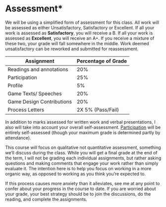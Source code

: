 # Assessment\*

We will be using a simplified form of assessment for this class. All work will be assessed as either Unsatisfactory, Satisfactory or Excellent. If all your work is assessed as **Satisfactory**, you will receive a B. If all your work is assessed as **Excellent**, you will receive an A+. If you receive a mixture of these two, your grade will fall somewhere in the middle. Work deemed unsatisfactory can be reworked and submitted for reassessment.

| Assignment                | Percentage of Grade |
| ------------------------- | ------------------- |
| Readings and annotations  | 20%                 |
| Participation             | 25%                 |
| Profile                   | 5%                  |
| Game Texts/ Speeches      | 20%                 |
| Game Design Contributions | 20%                 |
| Process Letters           | 2X 5% (Pass/Fail)   |

In addition to marks assessed for written work and verbal presentations, I also will take into account your overall self-assessment. [Participation](coursework/participation/) will be entirely self-assessed (though your maximum grade is determined partly by attendance).

This course will focus on qualitative not quantitative assessment, something we’ll discuss during the class. While you will get a final grade at the end of the term, I will not be grading each individual assignments, but rather asking questions and making comments that engage your work rather than simply evaluate it. The intention here is to help you focus on working in a more organic way, as opposed to working as you think you’re expected to.&#x20;

If this process causes more anxiety than it alleviates, see me at any point to confer about your progress in the course to date. If you are worried about your grade, your best strategy should be to join the discussions, do the reading, and complete the assignments.
